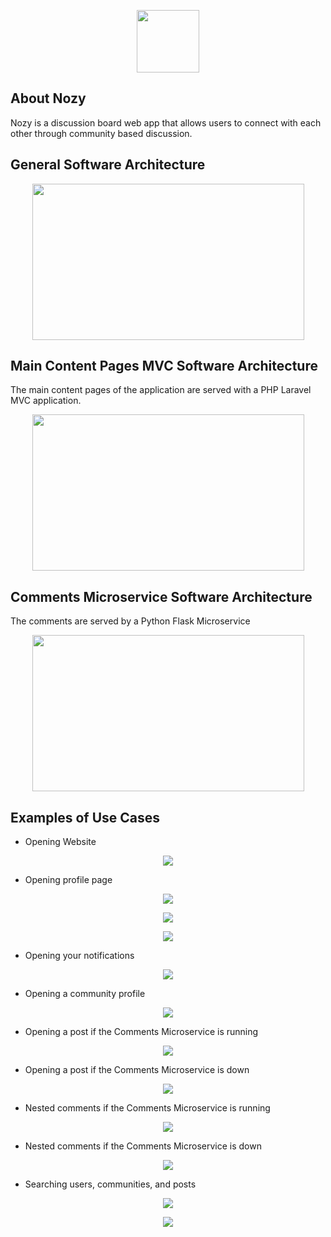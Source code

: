 <p align="center"><img src="./public/images/cartoon-nose-mustache.png" style="width:100px;length:100px;"></p>

## About Nozy

Nozy is a discussion board web app that allows users to connect with each other through community based discussion.

## General Software Architecture
<p align="center"><img src="./public/images/General_Software_Architecture.png" height="250" width="435"></p>

## Main Content Pages MVC Software Architecture
The main content pages of the application are served with a PHP Laravel MVC application.
<p align="center"><img src="./public/images/Main_Content_Pages_MVC.png" height="250" width="435"></p>

## Comments Microservice Software Architecture
The comments are served by a Python Flask Microservice
<p align="center"><img src="./public/images/Microservice_Software_Architecture.png" height="250" width="435"></p>


## Examples of Use Cases

- Opening Website
<p align="center"><img src="./public/images/Welcome_Page.png"></p>

- Opening profile page
<p align="center"><img src="./public/images/Profile_Page_Part_1.png"></p>
<p align="center"><img src="./public/images/Profile_Page_Part_2.png"></p>
<p align="center"><img src="./public/images/Profile_Page_Part_3.png"></p>

- Opening your notifications
<p align="center"><img src="./public/images/Notifications_Pop_Up.png"></p>

- Opening a community profile
<p align="center"><img src="./public/images/Community_Profile.png"></p>

- Opening a post if the Comments Microservice is running
<p align="center"><img src="./public/images/Microservice_Up.png"></p>

- Opening a post if the Comments Microservice is down
<p align="center"><img src="./public/images/Microservice_Down.png"></p>

- Nested comments if the Comments Microservice is running
<p align="center"><img src="./public/images/Nested_Comments.png"></p>

- Nested comments if the Comments Microservice is down
<p align="center"><img src="./public/images/Nested_Comments_Microservice_Down.png"></p>

- Searching users, communities, and posts
<p align="center"><img src="./public/images/Search_Page_Part_1.png"></p>
<p align="center"><img src="./public/images/Search_Page_Part_2.png"></p>
